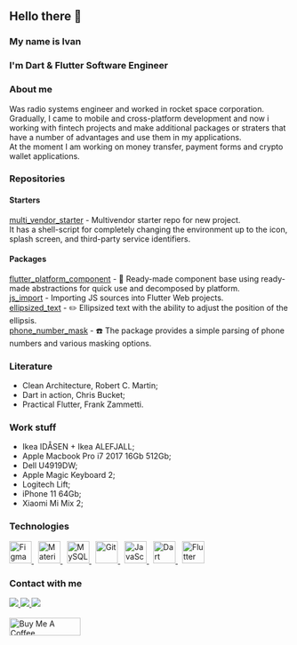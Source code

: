 ## Hello there 👋
### My name is Ivan
### I'm Dart & Flutter Software Engineer

### About me
Was radio systems engineer and worked in rocket space corporation.\
Gradually, I came to mobile and cross-platform development and now i working with fintech projects and make additional packages or straters that have a number of advantages and use them in my applications.\
At the moment I am working on money transfer, payment forms and crypto wallet applications.

### Repositories
#### Starters
[multi_vendor_starter](https://github.com/ivangalkindeveloper/multi_vendor_starter) - Multivendor starter repo for new project.\
It has a shell-script for completely changing the environment up to the icon, splash screen, and third-party service identifiers.
#### Packages
[flutter_platform_component](https://pub.dev/packages/flutter_platform_component) - 📱 Ready-made component base using ready-made abstractions for quick use and decomposed by platform.\
[js_import](https://pub.dev/packages/js_import) - Importing JS sources into Flutter Web projects.\
[ellipsized_text](https://pub.dev/packages/ellipsized_text) - ✏️ Ellipsized text with the ability to adjust the position of the ellipsis.\
[phone_number_mask](https://pub.dev/packages/phone_number_mask) - ☎️ The package provides a simple parsing of phone numbers and various masking options.

### Literature
- Clean Architecture, Robert C. Martin;
- Dart in action, Chris Bucket;
- Practical Flutter, Frank Zammetti.

### Work stuff
- Ikea IDÅSEN + Ikea ALEFJALL;
- Apple Macbook Pro i7 2017 16Gb 512Gb;
- Dell U4919DW;
- Apple Magic Keyboard 2;
- Logitech Lift;
- iPhone 11 64Gb;
- Xiaomi Mi Mix 2;

### Technologies
<div class="image-row">
  <a href="https://www.figma.com/">
    <img src="https://profilinator.rishav.dev/skills-assets/figma-icon.svg" alt="Figma" height="40" />
  </a>&nbsp;
  <a href="https://mui.com/">
    <img src="https://profilinator.rishav.dev/skills-assets/mui.png" alt="Material UI" height="40" />
  </a>&nbsp;
  <a href="https://www.mysql.com/">
    <img src="https://profilinator.rishav.dev/skills-assets/mysql-original-wordmark.svg" alt="MySQL" height="40" />
  </a>&nbsp;
  <a href="https://github.com/">
    <img src="https://profilinator.rishav.dev/skills-assets/git-scm-icon.svg" alt="Git" height="40" />
  </a>&nbsp;
  <a href="https://www.javascript.com/">
    <img src="https://profilinator.rishav.dev/skills-assets/javascript-original.svg" alt="JavaScript" height="40" />
  </a>&nbsp;
  <a href="https://dart.dev/">
    <img src="https://profilinator.rishav.dev/skills-assets/dartlang-icon.svg" alt="Dart" height="40" />
  </a>&nbsp;
  <a href="https://flutter.dev/">
    <img src="https://profilinator.rishav.dev/skills-assets/flutterio-icon.svg" alt="Flutter" height="40" />
  </a>
</div>

### Contact with me
<div class="image-row">
  <a href="mailto:ivangalkindeveloper@gmail.com">
    <img src="https://img.shields.io/badge/e‑mail-D14836.svg?style=for-the-badge&logo=GMail&logoColor=white" />
  </a>
  <a href="https://t.me/ivangalkindeveloper">
    <img src="https://img.shields.io/badge/Telegram-blue.svg?&style=for-the-badge&logo=telegram&logoColor=white" />
  </a>
  <a href="https://instagram.com/ivangalkinguitar">
    <img src="https://img.shields.io/badge/Instagram-E4405F.svg?&style=for-the-badge&logo=instagram&logoColor=white" />
  </a>
</div>
<br>
<div>
  <a href="https://www.buymeacoffee.com/ivangalkin" target="_blank">
    <img src="https://cdn.buymeacoffee.com/buttons/v2/default-yellow.png" alt="Buy Me A Coffee" height="32px" width= "128px">
  </a>
</div>
